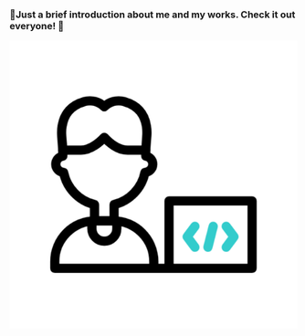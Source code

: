### 👋Just a brief introduction about me and my works. Check it out everyone! 🤩
![](https://github.com/Euclid0192/Portfolio/blob/main/src/assets/programmer.gif)
